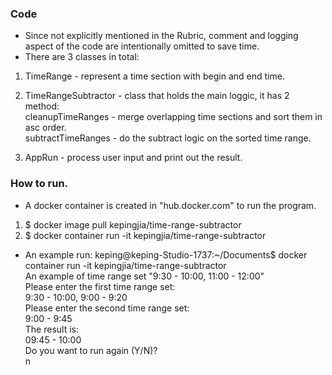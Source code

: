 ### Code

- Since not explicitly mentioned in the Rubric, comment and logging aspect of the code are intentionally omitted to save time.
- There are 3 classes in total:

1. TimeRange - represent a time section with begin and end time.

2. TimeRangeSubtractor - class that holds the main loggic, it has 2 method:   
cleanupTimeRanges - merge overlapping time sections and sort them in asc order.   
subtractTimeRanges - do the subtract logic on the sorted time range.   
3. AppRun - process user input and print out the result.

### How to run.

- A docker container is created in "hub.docker.com" to run the program.   
1. $  docker image pull kepingjia/time-range-subtractor   
2. $ docker container run -it kepingjia/time-range-subtractor   

- An example run:
keping@keping-Studio-1737:~/Documents$ docker container run -it kepingjia/time-range-subtractor   
An example of time range set "9:30 - 10:00, 11:00 - 12:00"   
Please enter the first time range set:   
9:30 - 10:00, 9:00 - 9:20   
Please enter the second time range set:   
9:00 - 9:45   
The result is:   
09:45 - 10:00   
Do you want to run again (Y/N)?   
n   
